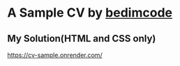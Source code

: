 # A Sample CV by [bedimcode](https://github.com/bedimcode/responsive-resume-cv-smith)

## My Solution(HTML and CSS only)
https://cv-sample.onrender.com/
